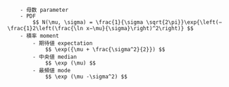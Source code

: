 
        - 母数 parameter
        - PDF
            $$ N(\mu, \sigma) = \frac{1}{\sigma \sqrt{2\pi}}\exp{\left(−\frac{1}2\left(\frac{\ln x−\mu}{\sigma}\right)^2\right)} $$
        - 積率 moment
            - 期待値 expectation
                $$ \exp({\mu + \frac{\sigma^2}{2}}) $$
            - 中央値 median
                $$ \exp (\mu) $$
            - 最頻値 mode
                $$ \exp (\mu -\sigma^2) $$